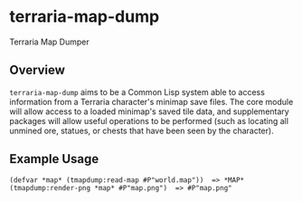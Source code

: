 # terraria-map-dump
Terraria Map Dumper

## Overview
`terraria-map-dump` aims to be a Common Lisp system able to access information from a Terraria character's minimap save files. The core module will allow access to a loaded minimap's saved tile data, and supplementary packages will allow useful operations to be performed (such as locating all unmined ore, statues, or chests that have been seen by the character).

## Example Usage
```common-lisp
(defvar *map* (tmapdump:read-map #P"world.map"))  => *MAP*
(tmapdump:render-png *map* #P"map.png")  => #P"map.png"
```
